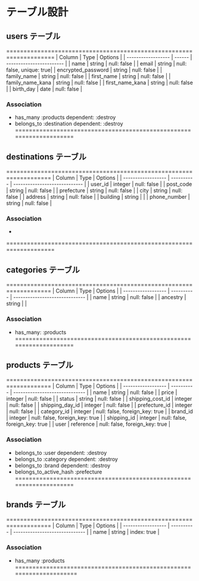 # テーブル設計

## users テーブル
====================================================================
| Column             | Type   | Options                  | 
| ------------------ | ------ | ------------------------ |
| name               | string | null: false              |
| email              | string | null: false, unique: true|
| encrypted_password | string | null: false              |
| family_name        | string | null: false              |
| first_name         | string | null: false              |
| family_name_kana   | string | null: false              |
| first_name_kana    | string | null: false              |
| birth_day          | date   | null: false              |
### Association
- has_many :products dependent: :destroy
- belongs_to :destination dependent: :destroy
====================================================================

##  destinations テーブル
===================================================================
| Column             | Type       | Options                       | 
| ------------------ | ---------- | ----------------------------- | 
| user_id            | integer    | null: false                   |
| post_code          | string     | null: false                   |
| prefecture         | string     | null: false                   |
| city               | string     | null: false                   |
| address            | string     | null: false                   |
| building           | string     |                               |
| phone_number       | string     | null: false                   |
### Association
-
====================================================================



## categories テーブル
===================================================================
| Column             | Type       | Options                        |
| ------------------ | ---------- | ------------------------------ |
| name               | string     | null: false                    |
| ancestry           | string     |                                |
### Association
- has_many: :products
====================================================================


## products テーブル
===================================================================
| Column             | Type       | Options                        |
| ------------------ | ---------- | ------------------------------ |
| name               | string     | null: false                    |
| price              | integer    | null: false                    |
| status             | string     | null: false                    |
| shipping_cost_id   | integer    | null: false                    |
| shipping_day_id    | integer    | null: false                    |
| prefecture_id      | integer    | null: false                    |
| category_id        | integer    | null: false, foreign_key: true |
| brand_id           | integer    | null: false, foreign_key: true |
| shipping_id        | integer    | null: false, foreign_key: true |
| user               | reference  | null: false, foreign_key: true |
### Association
- belongs_to :user dependent: :destroy
- belongs_to :category dependent: :destroy
- belongs_to :brand dependent: :destroy
- belongs_to_active_hash :prefecture
====================================================================



## brands テーブル
===================================================================
| Column             | Type       | Options                        |
| ------------------ | ---------- | ------------------------------ |
| name               | string     | index: true                    |
### Association
- has_many :products
=====================================================================